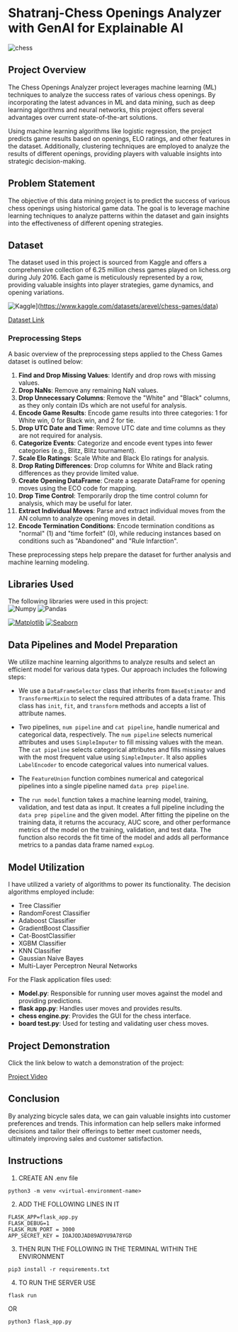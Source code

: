 # Shatranj-Chess Openings Analyzer with GenAI for Explainable AI

![chess](https://github.com/bhavyamistry/Shatranj-Chess-Tutor/assets/58860047/1506ded6-bb10-4f9d-a215-299cf7af162e)


## Project Overview

The Chess Openings Analyzer project leverages machine learning (ML) techniques to analyze the success rates of various chess openings. By incorporating the latest advances in ML and data mining, such as deep learning algorithms and neural networks, this project offers several advantages over current state-of-the-art solutions.

Using machine learning algorithms like logistic regression, the project predicts game results based on openings, ELO ratings, and other features in the dataset. Additionally, clustering techniques are employed to analyze the results of different openings, providing players with valuable insights into strategic decision-making.

## Problem Statement

The objective of this data mining project is to predict the success of various chess openings using historical game data. The goal is to leverage machine learning techniques to analyze patterns within the dataset and gain insights into the effectiveness of different opening strategies.

## Dataset

The dataset used in this project is sourced from Kaggle and offers a comprehensive collection of 6.25 million chess games played on lichess.org during July 2016. Each game is meticulously represented by a row, providing valuable insights into player strategies, game dynamics, and opening variations.

![Kaggle](https://img.shields.io/badge/Kaggle-20BEFF?style=for-the-badge&logo=Kaggle&logoColor=white)](https://www.kaggle.com/datasets/arevel/chess-games/data)

[Dataset Link](https://www.kaggle.com/datasets/arevel/chess-games/data)

### Preprocessing Steps

A basic overview of the preprocessing steps applied to the Chess Games dataset is outlined below:

1. **Find and Drop Missing Values**: Identify and drop rows with missing values.
2. **Drop NaNs**: Remove any remaining NaN values.
3. **Drop Unnecessary Columns**: Remove the "White" and "Black" columns, as they only contain IDs which are not useful for analysis.
4. **Encode Game Results**: Encode game results into three categories: 1 for White win, 0 for Black win, and 2 for tie.
5. **Drop UTC Date and Time**: Remove UTC date and time columns as they are not required for analysis.
6. **Categorize Events**: Categorize and encode event types into fewer categories (e.g., Blitz, Blitz tournament).
7. **Scale Elo Ratings**: Scale White and Black Elo ratings for analysis.
8. **Drop Rating Differences**: Drop columns for White and Black rating differences as they provide limited value.
9. **Create Opening DataFrame**: Create a separate DataFrame for opening moves using the ECO code for mapping.
10. **Drop Time Control**: Temporarily drop the time control column for analysis, which may be useful for later.
11. **Extract Individual Moves**: Parse and extract individual moves from the AN column to analyze opening moves in detail.
12. **Encode Termination Conditions**: Encode termination conditions as "normal" (1) and "time forfeit" (0), while reducing instances based on conditions such as "Abandoned" and "Rule Infarction".

These preprocessing steps help prepare the dataset for further analysis and machine learning modeling.

## Libraries Used

The following libraries were used in this project: <br>
![Numpy](https://img.shields.io/badge/Numpy-777BB4?style=for-the-badge&logo=numpy&logoColor=white)
![Pandas](https://img.shields.io/badge/Pandas-2C2D72?style=for-the-badge&logo=pandas&logoColor=white)

[![Matplotlib](https://img.shields.io/badge/Matplotlib-FF5733?style=for-the-badge&logo=matplotlib&logoColor=white)](https://matplotlib.org/)
[![Seaborn](https://img.shields.io/badge/Seaborn-008000?style=for-the-badge&logo=seaborn&logoColor=white)](https://seaborn.pydata.org/)

## Data Pipelines and Model Preparation

We utilize machine learning algorithms to analyze results and select an efficient model for various data types. Our approach includes the following steps:

- We use a `DataFrameSelector` class that inherits from `BaseEstimator` and `TransformerMixin` to select the required attributes of a data frame. This class has `init`, `fit`, and `transform` methods and accepts a list of attribute names.

- Two pipelines, `num pipeline` and `cat pipeline`, handle numerical and categorical data, respectively. The `num pipeline` selects numerical attributes and uses `SimpleImputer` to fill missing values with the mean. The `cat pipeline` selects categorical attributes and fills missing values with the most frequent value using `SimpleImputer`. It also applies `LabelEncoder` to encode categorical values into numerical values.

- The `FeatureUnion` function combines numerical and categorical pipelines into a single pipeline named `data prep pipeline`.

- The `run model` function takes a machine learning model, training, validation, and test data as input. It creates a full pipeline including the `data prep pipeline` and the given model. After fitting the pipeline on the training data, it returns the accuracy, AUC score, and other performance metrics of the model on the training, validation, and test data. The function also records the fit time of the model and adds all performance metrics to a pandas data frame named `expLog`.

## Model Utilization

I have utilized a variety of algorithms to power its functionality. The decision algorithms employed include:

- Tree Classifier
- RandomForest Classifier
- Adaboost Classifier
- GradientBoost Classifier
- Cat-BoostClassifier
- XGBM Classifier
- KNN Classifier
- Gaussian Naive Bayes
- Multi-Layer Perceptron Neural Networks

For the Flask application files used:

- **Model.py**: Responsible for running user moves against the model and providing predictions.
- **flask app.py**: Handles user moves and provides results.
- **chess engine.py**: Provides the GUI for the chess interface.
- **board test.py**: Used for testing and validating user chess moves.

## Project Demonstration

Click the link below to watch a demonstration of the project:

[Project Video](https://www.youtube.com/watch?v=YboXwoAtaik)

## Conclusion

By analyzing bicycle sales data, we can gain valuable insights into customer preferences and trends. This information can help sellers make informed decisions and tailor their offerings to better meet customer needs, ultimately improving sales and customer satisfaction.

## Instructions

1. CREATE AN .env file
```
python3 -m venv <virtual-environment-name>
```
2. ADD THE FOLLOWING LINES IN IT

```
FLASK_APP=flask_app.py
FLASK_DEBUG=1
FLASK_RUN_PORT = 3000
APP_SECRET_KEY = IOAJODJAD89ADYU9A78YGD
```
3. THEN RUN THE FOLLOWING IN THE TERMINAL WITHIN THE ENVIRONMENT
```
pip3 install -r requirements.txt
```
4. TO RUN THE SERVER USE
```
flask run
```
OR
```
python3 flask_app.py
```

